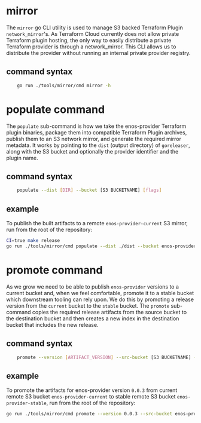 # mirror

The `mirror` go CLI utility is used to manage S3 backed Terraform Plugin `network_mirror`'s.
As Terraform Cloud currently does not allow private Terraform plugin hosting, the only way to easily
distribute a private Terraform provider is through a network_mirror.
This CLI allows us to distribute the provider without running an internal private provider registry.

## command syntax
```sh
    go run ./tools/mirror/cmd mirror -h
```

# populate command

The `populate` sub-command is how we take the enos-provider Terraform plugin binaries, package them into
compatible Terraform Plugin archives, publish them to an S3 network mirror, and generate the required mirror metadata.
It works by pointing to the `dist` (output directory) of `goreleaser`, along with the S3 bucket and optionally
the provider identifier and the plugin name.

## command syntax
```sh
    populate --dist [DIR] --bucket [S3 BUCKETNAME] [flags]
```

## example
To publish the built artifacts to a remote `enos-provider-current` S3 mirror, run from the root of the repository:
```sh
CI=true make release
go run ./tools/mirror/cmd populate --dist ./dist --bucket enos-provider-current
```

# promote command

As we grow we need to be able to publish `enos-provider` versions to a current bucket and, when we feel comfortable, promote it to a stable bucket which downstream tooling can rely upon. We do this by promoting a release version from the `current` bucket to the `stable` bucket. The `promote` sub-command copies the required release artifacts from the source bucket to the destination bucket and then creates a new index in the destination bucket that includes the new release.

## command syntax
```sh
    promote --version [ARTIFACT_VERSION] --src-bucket [S3 BUCKETNAME] --dest-bucket [S3 BUCKETNAME] [flags]
```

## example
To promote the artifacts for enos-provider version `0.0.3` from current remote S3 bucket `enos-provider-current` to
stable remote S3 bucket `enos-provider-stable`, run from the root of the repository:
```sh
go run ./tools/mirror/cmd promote --version 0.0.3 --src-bucket enos-provider-current --dest-bucket enos-provider-stable
```
